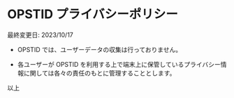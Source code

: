 # OPSTID プライバシーポリシー

最終変更日: 2023/10/17

* OPSTID では、ユーザーデータの収集は行っておりません。

* 各ユーザーが OPSTID を利用する上で端末上に保管しているプライバシー情報に関しては各々の責任のもとに管理することとします。



以上